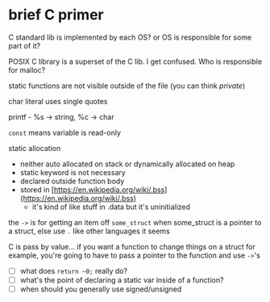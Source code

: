# brief C primer

C standard lib is implemented by each OS? or OS is responsible for some part of it? 

POSIX C library is a superset of the C lib. I get confused. Who is responsible for malloc?

static functions are not visible outside of the file (you can think *private*)

char literal uses single quotes

printf - %s → string, %c → char

`const` means variable is read-only

static allocation

- neither auto allocated on stack or dynamically allocated on heap
- static keyword is not necessary
- declared outside function body
- stored in [https://en.wikipedia.org/wiki/.bss](https://en.wikipedia.org/wiki/.bss)
    - it's kind of like stuff in .data but it's uninitialized

the `->` is for getting an item off `some_struct` when some_struct is a pointer to a struct, else use `.` like other languages it seems

C is pass by value... if you want a function to change things on a struct for example, you're going to have to pass a pointer to the function and use `->`'s

- [ ]  what does `return ~0;` really do?
- [ ]  what's the point of declaring a static var inside of a function?
- [ ]  when should you generally use signed/unsigned